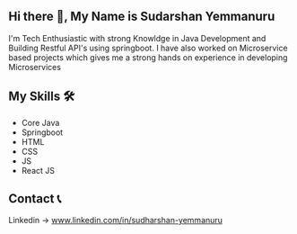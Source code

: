 ## Hi there 👋, My Name is Sudarshan Yemmanuru
I'm Tech Enthusiastic with strong Knowldge in Java Development and Building Restful API's using springboot. I have also worked on Microservice based projects which gives me a strong hands on experience in developing Microservices
## My Skills :hammer_and_wrench:
- Core Java
- Springboot
- HTML
- CSS
- JS
- React JS
## Contact :telephone_receiver:
Linkedin -> www.linkedin.com/in/sudharshan-yemmanuru
<!--
**sudharshanyemmanuru/sudharshanyemmanuru** is a ✨ _special_ ✨ repository because its `README.md` (this file) appears on your GitHub profile.

Here are some ideas to get you started:

- 🔭 I’m currently working on ...
- 🌱 I’m currently learning ...
- 👯 I’m looking to collaborate on ...
- 🤔 I’m looking for help with ...
- 💬 Ask me about ...
- 📫 How to reach me: ...
- 😄 Pronouns: ...
- ⚡ Fun fact: ...
-->
